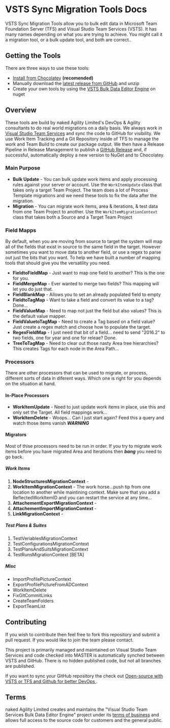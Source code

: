 # VSTS Sync Migration Tools Docs 

VSTS Sync Migration Tools allow you to bulk edit data in Microsoft Team Foundation Server (TFS) and Visual Studio Team Services (VSTS). It has many names depending on what you are trying to achieve. You might call it a migration tool, or a bulk update tool, and both are correct.. 

## Getting the Tools

There are three ways to use these tools:

- [Install from Chocolatey](https://chocolatey.org/packages/vsts-sync-migrator/) **(recomended)**
- Manually download the [latest release from GitHub](https://github.com/nkdAgility/vsts-sync-migration/releases) and unzip
- Create your own tools by using the [VSTS Bulk Data Editor Engine](https://www.nuget.org/packages/VSTS.DataBulkEditor.Engine/) on nuget

## Overview

These tools are build by naked Agility Limited's DevOps & Agility consultants to do real world migrations on a daily basis. We always work in [Visual Studio Team Services](http://tfs.visualstudio.com) and sync the code to GitHub for visibility. We use Work Item Tracking and a Git Repository inside of TFS to manage the work and Team Build to create our package output. We then have a Release Pipeline in Release Management to publish a [GitHub Release](https://github.com/nkdAgility/vsts-sync-migration/releases) and, if successful, automatically deploy a new version to NuGet and to Chocolatey.

### Main Purpose

- **Bulk Update** - You can bulk update work items and apply processing rules against your server or account. Use the `WorkItemUpdate` class that takes only a target Team Project. The team does a lot of Process Template migrations and we need these tools to fix the data after the migration.
- **Migration** - You can migrate work items, area & iterations, & test data from one Team Project to another. Use the `WorkItemMigrationContext` class that takes both a Source and a Target Team Project

### Field Mapps

By default, when you are moving from source to target the system will map all of the fields that exist in source to the same field in the target. However sometimes you want to move data to another field, or use a regex to parse out just the bits that you want. To help we have built a number of mapping tools that should give you the versatility you need.

- **FieldtoFieldMap** - Just want to map one field to another? This is the one for you.
- **FieldMergeMap** - Ever wanted to merge two fields? This mapping will let you do just that.
- **FieldBlankMap** - Allows you to set an already populated field to empty
- **FieldtoTagMap** - Want to take a field and convert its value to a tag? Done...
- **FieldValueMap** - Need to map not just the field but also values? This is the default value mapper.
- **FieldValuetoTagMap** - Need to create a Tag based on a field value? Just create a regex match and choose how to populate the target.
- **RegexFieldMap** - I just need that bit of a field... need to send "2016.2" to two fields, one for year and one for releae? Done.
- **TreeToTagMap** - Need to clear out those nasty Area tree hierarchies? This creates Tags for each node in the Area Path...

### Processors

There are other processors that can be used to migrate, or process, different sorts of data in diferent ways. Which one is right for you depends on the situation at hand.

#### In-Place Processors

- **WorkItemUpdate** - Need to just update work items in place, use this and only set the Target. All field mappings work...
- **WorkItemDelete** - Woops... Can I just start again? Feed this a query and watch those items vanish ***WARNING***

#### Migrators

Most of thise processors need to be run in order. If you try to migrate work items before you have migrated Area and Iterations then ***bang*** you need to go back.

##### Work Items
1. **NodeStructuresMigrationContext** - 
1. **WorkItemMigrationContext** - The work horse...push tip from one location to another while maintining context. Make sure that you add a ReflectedWorkItemID and you can restart the service at any time...
1. **AttachementExportMigrationContext** - 
1. **AttachementImportMigrationContext** - 
1. **LinkMigrationContext** - 

##### Test Plans & Suites

1. TestVeriablesMigrationContext
1. TestConfigurationsMigrationContext
1. TestPlansAndSuitsMigrationContext
1. TestRunsMigrationContext [BETA]

##### Misc

- ImportProfilePictureContext
- ExportProfilePictureFromADContext
- WorkItemDelete
- FixGitCommitLinks
- CreateTeamFolders
- ExportTeamList

## Contributing

If you wish to contribute then feel free to fork this repository and submit a pull request. If you would like to join the team please contact.

This project is primarily managed and maintained on Visual Studio Team Services and code checked into MASTER is automatically synched between VSTS and GitHub. There is no hidden published code, but not all branches are published.

If you want to sync your GitHub repository the check out [Open-source with VSTS or TFS and Github for better DevOps
](https://nkdagility.com/open-source-vsts-tfs-github-better-devops/).

## Terms

naked Agility Limited creates and maintains the "Visual Studio Team Services Bulk Data Editor Engine" project under its [terms of business](https://nkdagility.com/company/consulting-terms-of-business/) and allows full access to the source code for customers and the general public. 


